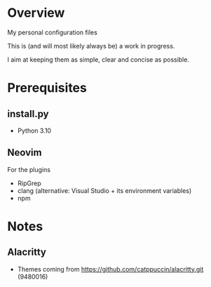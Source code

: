 # Overview
My personal configuration files

This is (and will most likely always be) a work in progress.

I aim at keeping them as simple, clear and concise as possible.

# Prerequisites
## install.py
- Python 3.10

## Neovim
For the plugins
- RipGrep
- clang (alternative: Visual Studio + its environment variables)
- npm

# Notes
## Alacritty
- Themes coming from https://github.com/catppuccin/alacritty.git (9480016)
